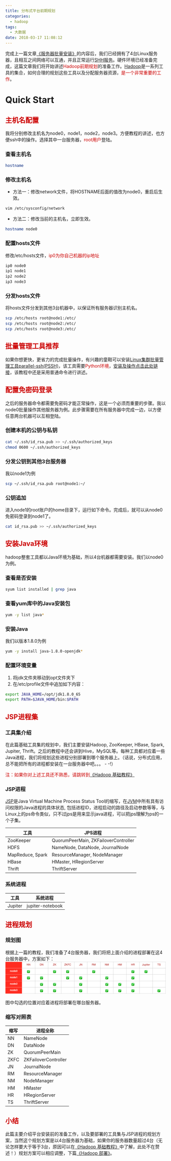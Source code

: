 ```yaml
---
title: 分布式平台前期规划
categories:
  - hadoop
tags:
  - 大数据
date: 2018-03-17 11:08:12
---
```

完成上一篇文章[《服务器批量安装》](/hadoop/hadoop-servers/)的内容后，我们已经拥有了4台Linux服务器，且相互之间网络可以互通，并且正常运行[SHH服务](https://baike.baidu.com/item/ssh/10407?fr=aladdin)。硬件环境已经准备完成，这篇文章我们将开始讲述<font color=#c00>Hadoop前期规划</font>的准备工作。[Hadoop](https://baike.baidu.com/item/Hadoop/3526507?fr=aladdin)是一系列工具的集合，如何合理的规划这些工具以及分配服务器资源，<font color=#c00>是一个非常重要的工作</font>。

<!--more-->

# Quick Start

## <font color=#c00>主机名配置</font>

我将分别修改主机名为node0，node1，node2，node3。方便教程的讲述，也方便ssh中的操作。选择其中一台服务器，<font color=#c00>root用户</font>登陆。

### 查看主机名

``` bash
hostname
```

### 修改主机名

- 方法一：修改network文件，将HOSTNAME后面的值改为node0，重启后生效。


``` bash
vim /etc/sysconfig/network
```

- 方法二：修改当前的主机名，立即生效。


``` bash
hostname node0
```

### 配置hosts文件

修改/etc/hosts文件，<font color=#c00>ip0为你自己机器的ip地址</font>

``` bash
ip0 node0
ip1 node1
ip2 node2
ip3 node3 
```

### 分发hosts文件

将hosts文件分发到其他3台机器中，以保证所有服务器识别主机名。

``` bash
scp /etc/hosts root@node1:/etc/
scp /etc/hosts root@node2:/etc/
scp /etc/hosts root@node3:/etc/
```

## <font color=#c00>批量管理工具推荐</font>

如果你想更快，更省力的完成批量操作，有兴趣的童鞋可以安装[Linux集群批量管理工具parallel-ssh(PSSH)](http://www.theether.org/pssh/)，该工具需要<font color=#c00>Python环境</font>，[安装及操作点击此处链接](http://man.linuxde.net/pssh)，该教程中还是采用普通命令进行讲述。

## <font color=#c00>配置免密码登录</font>

之后的服务器命令都需要免密码才能正常操作，这是一个必须而重要的步骤。我以node0批量操作其他服务器为例。此步骤需要在所有服务器中完成一边，以方便任意两台机器可以互相登陆。

### 创建本机的公钥与私钥

``` bash
cat ~/.ssh/id_rsa.pub >> ~/.ssh/authorized_keys
chmod 0600 ~/.ssh/authorized_keys
```

### 分发公钥到其他3台服务器

我以node1为例

``` bash
scp ~/.ssh/id_rsa.pub root@node1:~/
```

### 公钥追加

进入node1的root账户的home目录下，运行如下命令。完成后，就可以从node0免密码登录到node1了。

``` bash
cat id_rsa.pub >> ~/.ssh/authorized_keys
```

## <font color=#c00>安装Java环境</font>

hadoop整套工具都以Java环境为基础，所以4台机器都需要安装。我们以node0为例。

### 查看是否安装

``` bash
syum list installed | grep java
```

### 查看yum库中的Java安装包

``` bash
yum -y list java*
```

### 安装Java

我们以版本1.8.0为例

``` bash
yum -y install java-1.8.0-openjdk*
```

### 配置环境变量

1. 将jdk文件夹移动到opt文件夹下
2. 在/etc/profile文件中追加如下内容：

``` bash
export JAVA_HOME=/opt/jdk1.8.0_65
export PATH=$JAVA_HOME/bin:$PATH
```

## <font color=#c00>JSP进程集</font>

### 工具集介绍

在此篇基础工具集的规划中，我们主要安装Hadoop, ZooKeeper, HBase, Spark, Jupiter, Thrift。之后的教程中还会讲到Hive，MySQL等。每种工具都对应着一些Java进程，我们将规划这些进程分别部署到哪个服务器上。（话说，分布式应用，总不能把所有的进程都安装在一台服务器中吧。。。 - -!）

<font color=#c00>注：如果你对上述工具还不熟悉，请跳转到[《Hadoop 基础教程》](/hadoop/hadoop-tutorial/)</font>

### JSP进程

[JSP](https://www.cnblogs.com/wzyxidian/p/5314148.html)是Java Virtual Machine Process Status Tool的缩写，在[JVM](https://baike.baidu.com/item/JVM/2902369?fr=aladdin)中所有具有访问权限的Java进程的具体状态, 包括进程ID，进程启动的路径及启动参数等等，与Linux上的ps命令类似，只不过jps是用来显示java进程，可以把jps理解为ps的一个子集。

| 工具             | JPS进程                              |
| ---------------- | ------------------------------------ |
| ZooKeeper        | QuorumPeerMain, ZKFailoverController |
| HDFS             | NameNode, DataNode, JournalNode      |
| MapReduce, Spark | ResourceManager, NodeManager         |
| HBase            | HMaster,  HRegionServer              |
| Thrift           | ThriftServer                         |

### 系统进程

| 工具 | 系统进程 |
| ---- | -------- |
| Jupiter     | jupiter-notebook |

## <font color=#c00>进程规划</font>

### 规划图

根据上一篇的教程，我们准备了4台服务器，我们将把上面介绍的进程部署在这4台服务器中，方案如下：
![planning](/images/post/hadoop/hdp12.jpg)

图中勾选的位置对应着进程将部署在哪台服务器。

### 缩写对照表


| 缩写 | 进程全称             |
| ---- | -------------------- |
| NN   | NameNode             |
| DN   | DataNode             |
| ZK   | QuorumPeerMain       |
| ZKFC | ZKFailoverController |
| JN   | JournalNode          |
| RM   | ResourceManager      |
| NM   | NodeManager          |
| HM   | HMaster              |
| HR   | HRegionServer        |
| TS   | ThriftServer         |

## <font color=#c00>小结</font>

此篇主要介绍平台安装前的准备工作，以及要部署的工具集与JSP进程的规划方案，当然这个规划方案是以4台服务器为基础，如果你的服务器数量超过4台（无论怎样要大于等于3台，原因可以在[《Hadoop 基础教程》](/hadoop/hadoop-tutorial/)中了解，此处不在赘述！）规划方案可以相应调整，下篇[《Hadoop 部署》](/hadoop/hadoop-hdp/)。